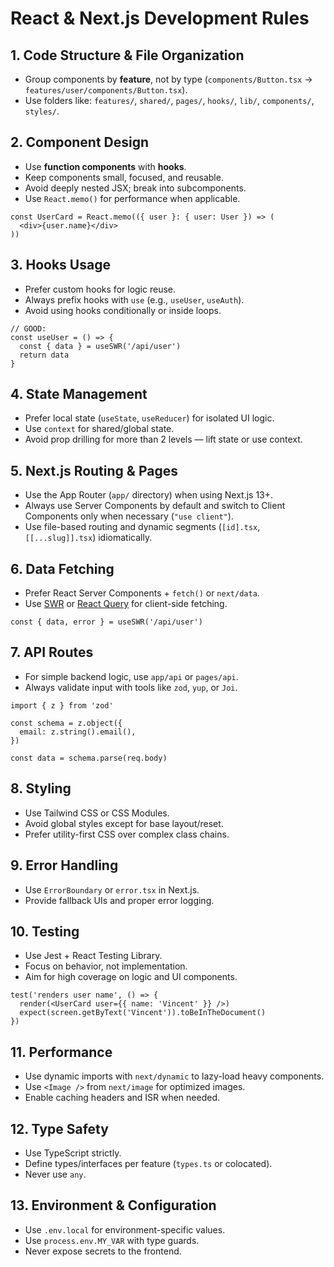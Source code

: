 # React & Next.js Development Rules

## 1. Code Structure & File Organization
- Group components by **feature**, not by type (`components/Button.tsx` → `features/user/components/Button.tsx`).
- Use folders like: `features/`, `shared/`, `pages/`, `hooks/`, `lib/`, `components/`, `styles/`.

## 2. Component Design
- Use **function components** with **hooks**.
- Keep components small, focused, and reusable.
- Avoid deeply nested JSX; break into subcomponents.
- Use `React.memo()` for performance when applicable.

```tsx
const UserCard = React.memo(({ user }: { user: User }) => (
  <div>{user.name}</div>
))
```

## 3. Hooks Usage
- Prefer custom hooks for logic reuse.
- Always prefix hooks with `use` (e.g., `useUser`, `useAuth`).
- Avoid using hooks conditionally or inside loops.

```tsx
// GOOD:
const useUser = () => {
  const { data } = useSWR('/api/user')
  return data
}
```

## 4. State Management
- Prefer local state (`useState`, `useReducer`) for isolated UI logic.
- Use `context`  for shared/global state.
- Avoid prop drilling for more than 2 levels — lift state or use context.

## 5. Next.js Routing & Pages
- Use the App Router (`app/` directory) when using Next.js 13+.
- Always use Server Components by default and switch to Client Components only when necessary (`"use client"`).
- Use file-based routing and dynamic segments (`[id].tsx`, `[[...slug]].tsx`) idiomatically.

## 6. Data Fetching
- Prefer React Server Components + `fetch()` or `next/data`.
- Use [SWR](https://swr.vercel.app/) or [React Query](https://tanstack.com/query/latest) for client-side fetching.

```tsx
const { data, error } = useSWR('/api/user')
```

## 7. API Routes
- For simple backend logic, use `app/api` or `pages/api`.
- Always validate input with tools like `zod`, `yup`, or `Joi`.

```tsx
import { z } from 'zod'

const schema = z.object({
  email: z.string().email(),
})

const data = schema.parse(req.body)
```

## 8. Styling
- Use Tailwind CSS or CSS Modules.
- Avoid global styles except for base layout/reset.
- Prefer utility-first CSS over complex class chains.

## 9. Error Handling
- Use `ErrorBoundary` or `error.tsx` in Next.js.
- Provide fallback UIs and proper error logging.

## 10. Testing
- Use Jest + React Testing Library.
- Focus on behavior, not implementation.
- Aim for high coverage on logic and UI components.

```tsx
test('renders user name', () => {
  render(<UserCard user={{ name: 'Vincent' }} />)
  expect(screen.getByText('Vincent')).toBeInTheDocument()
})
```

## 11. Performance
- Use dynamic imports with `next/dynamic` to lazy-load heavy components.
- Use `<Image />` from `next/image` for optimized images.
- Enable caching headers and ISR when needed.

## 12. Type Safety
- Use TypeScript strictly.
- Define types/interfaces per feature (`types.ts` or colocated).
- Never use `any`.

## 13. Environment & Configuration
- Use `.env.local` for environment-specific values.
- Use `process.env.MY_VAR` with type guards.
- Never expose secrets to the frontend.